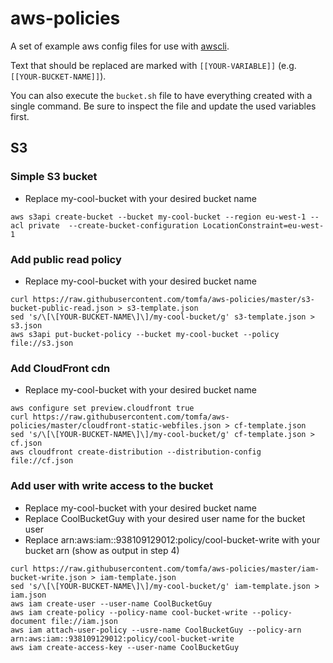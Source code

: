 # aws-policies
A set of example aws config files for use with [awscli](https://aws.amazon.com/cli/).

Text that should be replaced are marked with ```[[YOUR-VARIABLE]]``` (e.g. ```[[YOUR-BUCKET-NAME]]```).

You can also execute the `bucket.sh` file to have everything created with a single command. Be sure to inspect the file and update the used variables first.

## S3

### Simple S3 bucket
- Replace my-cool-bucket with your desired bucket name
```
aws s3api create-bucket --bucket my-cool-bucket --region eu-west-1 --acl private  --create-bucket-configuration LocationConstraint=eu-west-1
```

### Add public read policy
- Replace my-cool-bucket with your desired bucket name
```
curl https://raw.githubusercontent.com/tomfa/aws-policies/master/s3-bucket-public-read.json > s3-template.json
sed 's/\[\[YOUR-BUCKET-NAME\]\]/my-cool-bucket/g' s3-template.json > s3.json
aws s3api put-bucket-policy --bucket my-cool-bucket --policy file://s3.json
```

### Add CloudFront cdn
- Replace my-cool-bucket with your desired bucket name
```
aws configure set preview.cloudfront true
curl https://raw.githubusercontent.com/tomfa/aws-policies/master/cloudfront-static-webfiles.json > cf-template.json
sed 's/\[\[YOUR-BUCKET-NAME\]\]/my-cool-bucket/g' cf-template.json > cf.json
aws cloudfront create-distribution --distribution-config file://cf.json
```

### Add user with write access to the bucket
- Replace my-cool-bucket with your desired bucket name
- Replace CoolBucketGuy with your desired user name for the bucket user
- Replace arn:aws:iam::938109129012:policy/cool-bucket-write with your bucket arn (show as output in step 4)
```
curl https://raw.githubusercontent.com/tomfa/aws-policies/master/iam-bucket-write.json > iam-template.json
sed 's/\[\[YOUR-BUCKET-NAME\]\]/my-cool-bucket/g' iam-template.json > iam.json
aws iam create-user --user-name CoolBucketGuy
aws iam create-policy --policy-name cool-bucket-write --policy-document file://iam.json
aws iam attach-user-policy --usre-name CoolBucketGuy --policy-arn arn:aws:iam::938109129012:policy/cool-bucket-write 
aws iam create-access-key --user-name CoolBucketGuy
```

